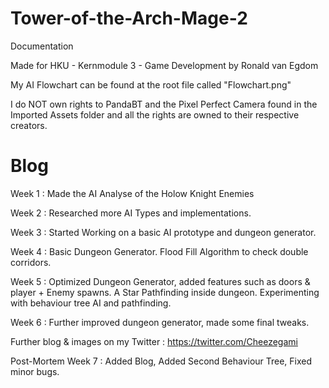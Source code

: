 # Tower-of-the-Arch-Mage-2

Documentation

Made for HKU - Kernmodule 3 - Game Development by Ronald van Egdom

My AI Flowchart can be found at the root file called "Flowchart.png"

I do NOT own rights to PandaBT and the Pixel Perfect Camera found in the Imported Assets folder and all the rights are owned to their respective creators.

# Blog
Week 1 : Made the AI Analyse of the Holow Knight Enemies

Week 2 : Researched more AI Types and implementations.

Week 3 : Started Working on a basic AI prototype and dungeon generator.

Week 4 : Basic Dungeon Generator.
Flood Fill Algorithm to check double corridors.

Week 5 : Optimized Dungeon Generator, added features such as doors & player + Enemy spawns.
A Star Pathfinding inside dungeon.
Experimenting with behaviour tree AI and pathfinding.

Week 6 : Further improved dungeon generator, made some final tweaks.

Further blog & images on my Twitter : https://twitter.com/Cheezegami

Post-Mortem Week 7 :
Added Blog, Added Second Behaviour Tree, Fixed minor bugs.

